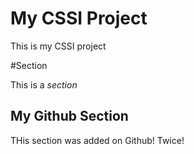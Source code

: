 # My CSSI Project

This is my CSSI project

#Section

This is a *section*

## My Github Section

THis section was added on Github! Twice!
